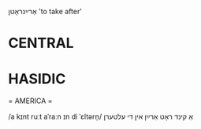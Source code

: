 אַרײַנראָטן
'to take after'

CENTRAL
========

HASIDIC
=======
= AMERICA = 

/a kɪnt ruːt aˈraːn ɪn di ˈɛltərn̩/ אַ קינד ראָט אַרײַן אין די עלטערן